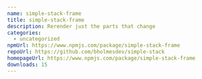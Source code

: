 ```yaml
---
name: simple-stack-frame
title: simple-stack-frame
description: Rerender just the parts that change
categories:
  - uncategorized
npmUrl: https://www.npmjs.com/package/simple-stack-frame
repoUrl: https://github.com/bholmesdev/simple-stack
homepageUrl: https://www.npmjs.com/package/simple-stack-frame
downloads: 15
---
```

